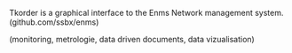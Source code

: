 Tkorder is a graphical interface to the Enms Network management system.
(github.com/ssbx/enms)

(monitoring, metrologie, data driven documents, data vizualisation)
